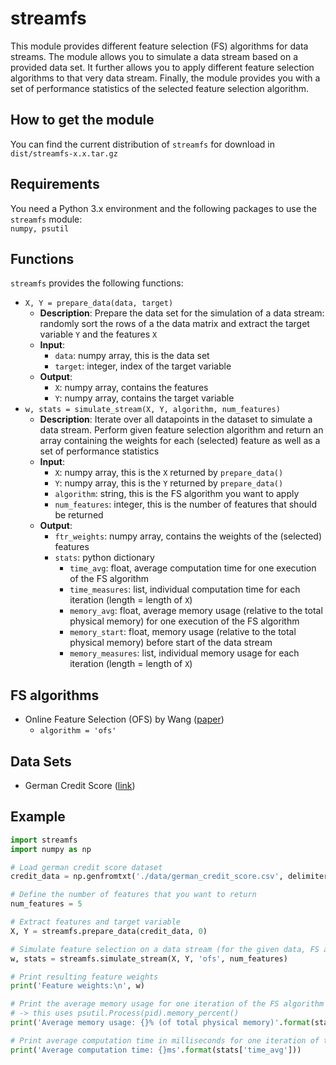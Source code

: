 # streamfs
This module provides different feature selection (FS) algorithms for data streams.
The module allows you to simulate a data stream based on a provided data set. 
It further allows you to apply different feature selection algorithms to that very data stream.
Finally, the module provides you with a set of performance statistics of the selected feature selection algorithm.

## How to get the module
You can find the current distribution of ``streamfs`` for download in ``dist/streamfs-x.x.tar.gz``

## Requirements
You need a Python 3.x environment and the following packages to use the ``streamfs`` module:
 <br>``numpy, psutil``
 
## Functions
``streamfs`` provides the following functions:
* ``X, Y = prepare_data(data, target)``
    * **Description**: Prepare the data set for the simulation of a data stream: randomly sort the rows of a the data matrix and extract the target variable ``Y`` and the features ``X``
    * **Input**:
        * ``data``: numpy array, this is the data set
        * ``target``: integer, index of the target variable
    * **Output**:
        * ``X``: numpy array, contains the features
        * ``Y``: numpy array, contains the target variable
* ``w, stats = simulate_stream(X, Y, algorithm, num_features)``
    * **Description**: Iterate over all datapoints in the dataset to simulate a data stream. 
    Perform given feature selection algorithm and return an array containing the weights for each (selected) feature as well as a set of performance statistics
    * **Input**:
        * ``X``: numpy array, this is the ``X`` returned by ``prepare_data()``
        * ``Y``: numpy array, this is the ``Y`` returned by ``prepare_data()``
        * ``algorithm``: string, this is the FS algorithm you want to apply
        * ``num_features``: integer, this is the number of features that should be returned
    * **Output**:
        * ``ftr_weights``: numpy array, contains the weights of the (selected) features
        * ``stats``: python dictionary
            * ``time_avg``: float, average computation time for one execution of the FS algorithm
            * ``time_measures``: list, individual computation time for each iteration (length = length of ``X``)
            * ``memory_avg``: float, average memory usage (relative to the total physical memory) for one execution of the FS algorithm
            * ``memory_start``: float, memory usage (relative to the total physical memory) before start of the data stream
            * ``memory_measures``: list, individual memory usage for each iteration (length = length of ``X``)

## FS algorithms
* Online Feature Selection (OFS) by Wang ([paper](https://ink.library.smu.edu.sg/cgi/viewcontent.cgi?article=3277&context=sis_research))
    * ``algorithm = 'ofs'``
    
## Data Sets
* German Credit Score ([link](https://archive.ics.uci.edu/ml/datasets/statlog+(german+credit+data)))

## Example
```python
import streamfs
import numpy as np

# Load german credit score dataset
credit_data = np.genfromtxt('./data/german_credit_score.csv', delimiter=';')

# Define the number of features that you want to return
num_features = 5

# Extract features and target variable
X, Y = streamfs.prepare_data(credit_data, 0)

# Simulate feature selection on a data stream (for the given data, FS algorithm and number of features)
w, stats = streamfs.simulate_stream(X, Y, 'ofs', num_features)

# Print resulting feature weights
print('Feature weights:\n', w)

# Print the average memory usage for one iteration of the FS algorithm
# -> this uses psutil.Process(pid).memory_percent()
print('Average memory usage: {}% (of total physical memory)'.format(stats['memory_avg'] * 100))

# Print average computation time in milliseconds for one iteration of the FS algorithm
print('Average computation time: {}ms'.format(stats['time_avg']))
```
             
 